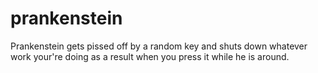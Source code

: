 # prankenstein
Prankenstein gets pissed off by a random key and shuts down whatever work your're doing as a result when you press it while he is around.
